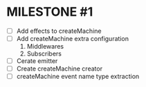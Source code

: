 # MILESTONE #1

- [ ] Add effects to createMachine
- [ ] Add createMachine extra configuration
  1. Middlewares
  2. Subscribers
- [ ] Cerate emitter
- [ ] Create createMachine creator
- [ ] createMachine event name type extraction
